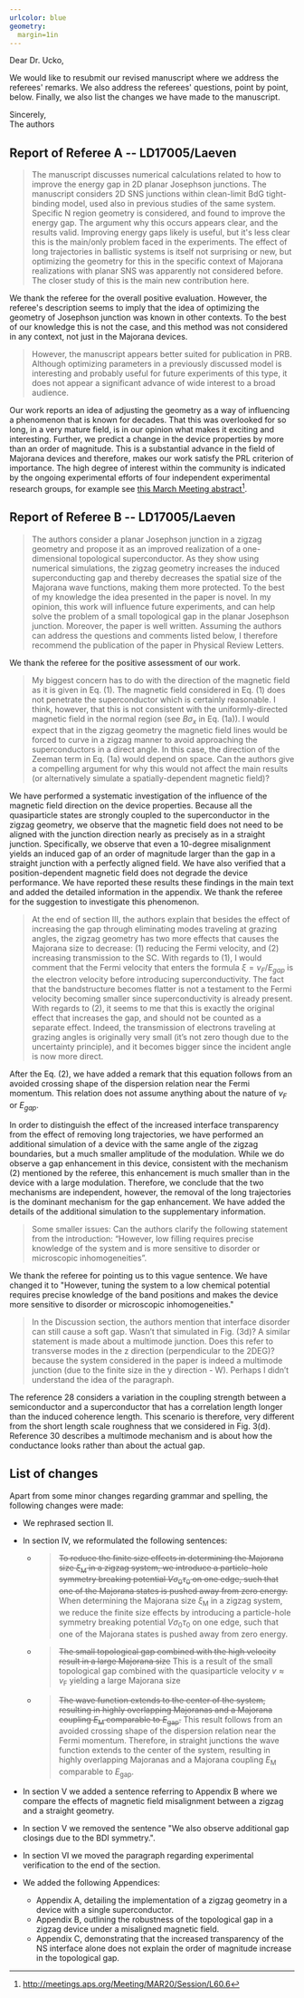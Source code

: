```yaml
---
urlcolor: blue
geometry:
  margin=1in
---
```


Dear Dr. Ucko,

We would like to resubmit our revised manuscript where we address the referees' remarks.
We also address the referees' questions, point by point, below.
Finally, we also list the changes we have made to the manuscript.

Sincerely,  
The authors

## Report of Referee A -- LD17005/Laeven
> The manuscript discusses numerical calculations related to how to improve the energy gap in 2D planar Josephson junctions.
> The manuscript considers 2D SNS junctions within clean-limit BdG tight-binding model, used also in previous studies of the same system. Specific N region geometry is considered, and found to improve the energy gap. The argument why this occurs appears clear, and the results valid. Improving energy gaps likely is useful, but it's less clear this is the main/only problem faced in the experiments.
> The effect of long trajectories in ballistic systems is itself not surprising or new, but optimizing the geometry for this in the specific context of Majorana realizations with planar SNS was apparently not considered before. The closer study of this is the main new contribution here.

We thank the referee for the overall positive evaluation.
However, the referee's description seems to imply that the idea of optimizing the geometry of Josephson junction was known in other contexts.
To the best of our knowledge this is not the case, and this method was not considered in any context, not just in the Majorana devices.

> However, the manuscript appears better suited for publication in PRB. Although optimizing parameters in a previously discussed model is interesting and probably useful for future experiments of this type, it does not appear a significant advance of wide interest to a broad audience.

Our work reports an idea of adjusting the geometry as a way of influencing a phenomenon that is known for decades.
That this was overlooked for so long, in a very mature field, is in our opinion what makes it exciting and interesting.
Further, we predict a change in the device properties by more than an order of magnitude.
This is a substantial advance in the field of Majorana devices and therefore, makes our work satisfy the PRL criterion of importance.
The high degree of interest within the community is indicated by the ongoing experimental efforts of four independent experimental research groups, for example see [this March Meeting abstract](http://meetings.aps.org/Meeting/MAR20/Session/L60.6)[^1].

[^1]: http://meetings.aps.org/Meeting/MAR20/Session/L60.6


## Report of Referee B -- LD17005/Laeven
> The authors consider a planar Josephson junction in a zigzag geometry and propose it as an improved realization of a one-dimensional topological superconductor. As they show using numerical simulations, the zigzag geometry increases the induced superconducting gap and thereby decreases the spatial size of the Majorana wave functions, making them more protected.
> To the best of my knowledge the idea presented in the paper is novel. In my opinion, this work will influence future experiments, and can help solve the problem of a small topological gap in the planar Josephson junction. Moreover, the paper is well written. Assuming the authors can address the questions and comments listed below, I therefore recommend the publication of the paper in Physical Review Letters.

We thank the referee for the positive assessment of our work.

> My biggest concern has to do with the direction of the magnetic field as it is given in Eq. (1). The magnetic field considered in Eq. (1) does not penetrate the superconductor which is certainly reasonable. I think, however, that this is not consistent with the uniformly-directed magnetic field in the normal region (see $B\sigma_x$ in Eq. (1a)). I would expect that in the zigzag geometry the magnetic field lines would be forced to curve in a zigzag manner to avoid approaching the superconductors in a direct angle. In this case, the direction of the Zeeman term in Eq. (1a) would depend on space. Can the authors give a compelling argument for why this would not affect the main results (or alternatively simulate a spatially-dependent magnetic field)?

We have performed a systematic investigation of the influence of the magnetic field direction on the device properties.
Because all the quasiparticle states are strongly coupled to the superconductor in the zigzag geometry, we observe that the magnetic field does not need to be aligned with the junction direction nearly as precisely as in a straight junction.
Specifically, we observe that even a 10-degree misalignment yields an induced gap of an order of magnitude larger than the gap in a straight junction with a perfectly aligned field.
We have also verified that a position-dependent magnetic field does not degrade the device performance.
We have reported these results these findings in the main text and added the detailed information in the appendix.
We thank the referee for the suggestion to investigate this phenomenon.

> At the end of section III, the authors explain that besides the effect of increasing the gap through eliminating modes traveling at grazing angles, the zigzag geometry has two more effects that causes the Majorana size to decrease: (1) reducing the Fermi velocity, and (2) increasing transmission to the SC. With regards to (1), I would comment that the Fermi velocity that enters the formula $\xi=v_F/E_{gap}$ is the electron velocity before introducing superconductivity. The fact that the bandstructure becomes flatter is not a testament to the Fermi velocity becoming smaller since superconductivity is already present. With regards to (2), it seems to me that this is exactly the original effect that increases the gap, and should not be counted as a separate effect. Indeed, the transmission of electrons traveling at grazing angles is originally very small (it’s not zero though due to the uncertainty principle), and it becomes bigger since the incident angle is now more direct.

After the Eq. (2), we have added a remark that this equation follows from an avoided crossing shape of the dispersion relation near the Fermi momentum.
This relation does not assume anything about the nature of $v_F$ or $E_{gap}$.

In order to distinguish the effect of the increased interface transparency from the effect of removing long trajectories, we have performed an additional simulation of a device with the same angle of the zigzag boundaries, but a much smaller amplitude of the modulation.
While we do observe a gap enhancement in this device, consistent with the mechanism (2) mentioned by the referee, this enhancement is much smaller than in the device with a large modulation.
Therefore, we conclude that the two mechanisms are independent, however, the removal of the long trajectories is the dominant mechanism for the gap enhancement.
We have added the details of the additional simulation to the supplementary information.

> Some smaller issues:
> Can the authors clarify the following statement from the introduction: “However, low filling requires precise knowledge of the system and is more sensitive to disorder or microscopic inhomogeneities”.

We thank the referee for pointing us to this vague sentence.
We have changed it to "However, tuning the system to a low chemical potential requires precise knowledge of the band positions and makes the device more sensitive to disorder or microscopic inhomogeneities."

> In the Discussion section, the authors mention that interface disorder can still cause a soft gap. Wasn’t that simulated in Fig. (3d)? A similar statement is made about a multimode junction. Does this refer to transverse modes in the z direction (perpendicular to the 2DEG)? because the system considered in the paper is indeed a multimode junction (due to the finite size in the y direction - W). Perhaps I didn’t understand the idea of the paragraph.

The reference 28 considers a variation in the coupling strength between a semiconductor and a superconductor that has a correlation length longer than the induced coherence length.
This scenario is therefore, very different from the short length scale roughness that we considered in Fig. 3(d).
Reference 30 describes a multimode mechanism and is about how the conductance looks rather than about the actual gap.


## List of changes
Apart from some minor changes regarding grammar and spelling, the following changes were made:

* We rephrased section II.
* In section IV, we reformulated the following sentences:

  * >~~To reduce the finite size effects in determining the Majorana size $\xi_\textrm{M}$ in a zigzag system, we introduce a particle-hole symmetry breaking potential $V \sigma_0 \tau_0$ on one edge, such that one of the Majorana states is pushed away from zero energy.~~ When determining the Majorana size $\xi_\textrm{M}$ in a zigzag system, we reduce the finite size effects by introducing a particle-hole symmetry breaking potential $V \sigma_0 \tau_0$ on one edge, such that one of the Majorana states is pushed away from zero energy.
  * >~~The small topological gap combined with the high velocity result in a large Majorana size~~ This is a result of the small topological gap combined with the quasiparticle velocity $v \approx v_\textrm{F}$ yielding a large Majorana size
  * >~~The wave function extends to the center of the system, resulting in highly overlapping Majoranas and a Majorana coupling $E_\textrm{M}$ comparable to $E_\textrm{gap}$.~~ This result follows from an avoided crossing shape of the dispersion relation near the Fermi momentum. Therefore, in straight junctions the wave function extends to the center of the system, resulting in highly overlapping Majoranas and a Majorana coupling $E_\textrm{M}$ comparable to $E_\textrm{gap}$.

* In section V we added a sentence referring to Appendix B where we compare the effects of magnetic field misalignment between a zigzag and a straight geometry.
* In section V we removed the sentence "We also observe additional gap closings due to the BDI symmetry.".
* In section VI we moved the paragraph regarding experimental verification to the end of the section.
* We added the following Appendices:

  * Appendix A, detailing the implementation of a zigzag geometry in a device with a single superconductor.
  * Appendix B, outlining the robustness of the topological gap in a zigzag device under a misaligned magnetic field.
  * Appendix C, demonstrating that the increased transparency of the NS interface alone does not explain the order of magnitude increase in the topological gap.
